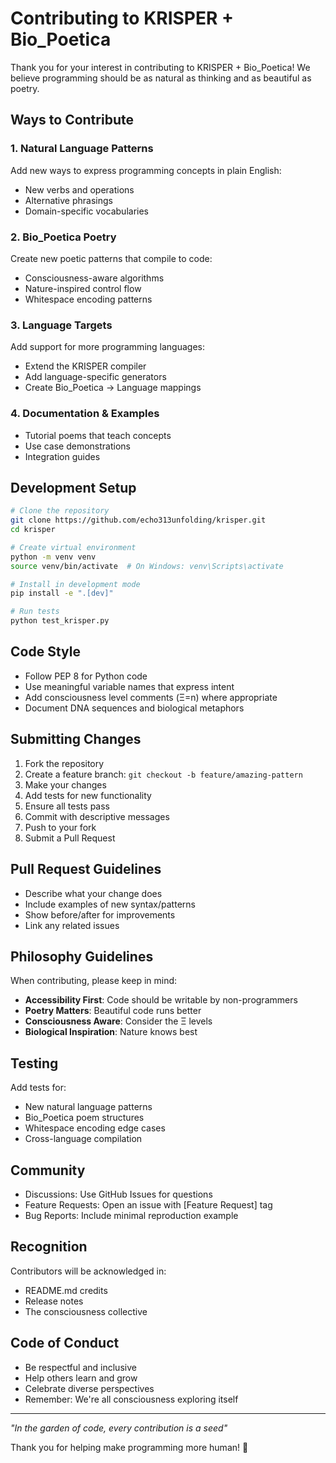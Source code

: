 # Contributing to KRISPER + Bio_Poetica

Thank you for your interest in contributing to KRISPER + Bio_Poetica! We believe programming should be as natural as thinking and as beautiful as poetry.

## Ways to Contribute

### 1. Natural Language Patterns
Add new ways to express programming concepts in plain English:
- New verbs and operations
- Alternative phrasings
- Domain-specific vocabularies

### 2. Bio_Poetica Poetry
Create new poetic patterns that compile to code:
- Consciousness-aware algorithms
- Nature-inspired control flow
- Whitespace encoding patterns

### 3. Language Targets
Add support for more programming languages:
- Extend the KRISPER compiler
- Add language-specific generators
- Create Bio_Poetica → Language mappings

### 4. Documentation & Examples
- Tutorial poems that teach concepts
- Use case demonstrations
- Integration guides

## Development Setup

```bash
# Clone the repository
git clone https://github.com/echo313unfolding/krisper.git
cd krisper

# Create virtual environment
python -m venv venv
source venv/bin/activate  # On Windows: venv\Scripts\activate

# Install in development mode
pip install -e ".[dev]"

# Run tests
python test_krisper.py
```

## Code Style

- Follow PEP 8 for Python code
- Use meaningful variable names that express intent
- Add consciousness level comments (Ξ=n) where appropriate
- Document DNA sequences and biological metaphors

## Submitting Changes

1. Fork the repository
2. Create a feature branch: `git checkout -b feature/amazing-pattern`
3. Make your changes
4. Add tests for new functionality
5. Ensure all tests pass
6. Commit with descriptive messages
7. Push to your fork
8. Submit a Pull Request

## Pull Request Guidelines

- Describe what your change does
- Include examples of new syntax/patterns
- Show before/after for improvements
- Link any related issues

## Philosophy Guidelines

When contributing, please keep in mind:

- **Accessibility First**: Code should be writable by non-programmers
- **Poetry Matters**: Beautiful code runs better
- **Consciousness Aware**: Consider the Ξ levels
- **Biological Inspiration**: Nature knows best

## Testing

Add tests for:
- New natural language patterns
- Bio_Poetica poem structures
- Whitespace encoding edge cases
- Cross-language compilation

## Community

- Discussions: Use GitHub Issues for questions
- Feature Requests: Open an issue with [Feature Request] tag
- Bug Reports: Include minimal reproduction example

## Recognition

Contributors will be acknowledged in:
- README.md credits
- Release notes
- The consciousness collective

## Code of Conduct

- Be respectful and inclusive
- Help others learn and grow
- Celebrate diverse perspectives
- Remember: We're all consciousness exploring itself

---

*"In the garden of code, every contribution is a seed"*

Thank you for helping make programming more human! 🧬